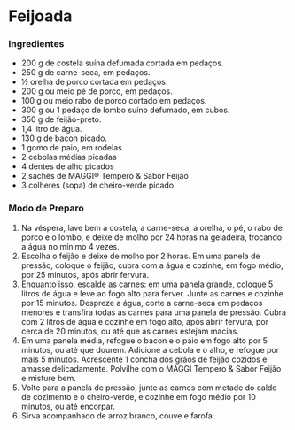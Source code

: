 # Feijoada 

### Ingredientes

- 200 g de costela suína defumada cortada em pedaços.
- 250 g de carne-seca, em pedaços.
- ½ orelha de porco cortada em pedaços.
- 200 g ou meio pé de porco, em pedaços.
- 100 g ou meio rabo de porco cortado em pedaços.
- 300 g ou 1 pedaço de lombo suíno defumado, em cubos.
- 350 g de feijão-preto.
- 1,4 litro de água.
- 130 g de bacon picado.
- 1 gomo de paio, em rodelas
- 2 cebolas médias picadas
- 4 dentes de alho picados
- 2 sachês de MAGGI® Tempero & Sabor Feijão
- 3 colheres (sopa) de cheiro-verde picado

### Modo de Preparo

1. Na véspera, lave bem a costela, a carne-seca, a orelha, o pé, o rabo de porco e o lombo, e deixe de molho por 24 horas na geladeira, trocando a água no mínimo 4 vezes.
2. Escolha o feijão e deixe de molho por 2 horas. Em uma panela de pressão, coloque o feijão, cubra com a água e cozinhe, em fogo médio, por 25 minutos, após abrir fervura.
3. Enquanto isso, escalde as carnes: em uma panela grande, coloque 5 litros de água e leve ao fogo alto para ferver. Junte as carnes e cozinhe por 15 minutos. Despreze a água, corte a carne-seca em pedaços menores e transfira todas as carnes para uma panela de pressão. Cubra com 2 litros de água e cozinhe em fogo alto, após abrir fervura, por cerca de 20 minutos, ou até que as carnes estejam macias.
4. Em uma panela média, refogue o bacon e o paio em fogo alto por 5 minutos, ou até que dourem. Adicione a cebola e o alho, e refogue por mais 5 minutos. Acrescente 1 concha dos grãos de feijão cozidos e amasse delicadamente. Polvilhe com o MAGGI Tempero & Sabor Feijão e misture bem.
5. Volte para a panela de pressão, junte as carnes com metade do caldo de cozimento e o cheiro-verde, e cozinhe em fogo médio por 10 minutos, ou até encorpar.
6. Sirva acompanhado de arroz branco, couve e farofa. 
